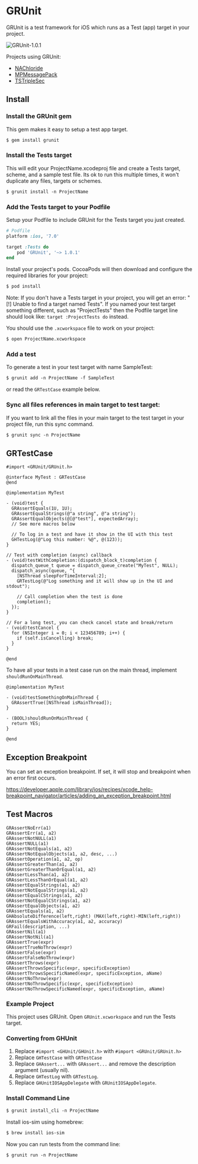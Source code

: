 # GRUnit 

GRUnit is a test framework for iOS which runs as a Test (app) target in your project.

![GRUnit-1.0.1](https://raw.githubusercontent.com/gabriel/GRUnit/master/GRUnit-1.0.1.png)

Projects using GRUnit:

* [NAChloride](https://github.com/gabriel/NAChloride)
* [MPMessagePack](https://github.com/gabriel/MPMessagePack)
* [TSTripleSec](https://github.com/gabriel/TSTripleSec)

## Install

### Install the GRUnit gem

This gem makes it easy to setup a test app target.

```xml
$ gem install grunit
```

### Install the Tests target

This will edit your ProjectName.xcodeproj file and create a Tests target, scheme, and a sample test file. Its ok to run this multiple times, it won't duplicate any files, targets or schemes.

```xml
$ grunit install -n ProjectName
```

### Add the Tests target to your Podfile

Setup your Podfile to include GRUnit for the Tests target you just created. 

```ruby
# Podfile
platform :ios, '7.0'

target :Tests do
	pod 'GRUnit', '~> 1.0.1'
end
```

Install your project's pods. CocoaPods will then download and configure the required libraries for your project:

```xml
$ pod install
```

Note: If you don't have a Tests target in your project, you will get an error: "[!] Unable to find a target named Tests". If you named your test target something different, such as "ProjectTests" then the Podfile target line should look like: `target :ProjectTests do` instead.

You should use the `.xcworkspace` file to work on your project:

```xml
$ open ProjectName.xcworkspace
```

### Add a test

To generate a test in your test target with name SampleTest:

```xml
$ grunit add -n ProjectName -f SampleTest
```

or read the `GRTestCase` example below.

### Sync all files references in main target to test target:

If you want to link all the files in your main target to the test target in your project file, run this sync command.

```xml
$ grunit sync -n ProjectName
```

## GRTestCase

```objc
#import <GRUnit/GRUnit.h>

@interface MyTest : GRTestCase
@end

@implementation MyTest

- (void)test {
  GRAssertEquals(1U, 1U);
  GRAssertEqualStrings(@"a string", @"a string");
  GRAssertEqualObjects(@[@"test"], expectedArray);
  // See more macros below

  // To log in a test and have it show in the UI with this test
  GHTestLog(@"Log this number: %@", @(123));
}

// Test with completion (async) callback
- (void)testWithCompletion:(dispatch_block_t)completion {
  dispatch_queue_t queue = dispatch_queue_create("MyTest", NULL);
  dispatch_async(queue, ^{
    [NSThread sleepForTimeInterval:2];
    GRTestLog(@"Log something and it will show up in the UI and stdout");

    // Call completion when the test is done
    completion();
  });
}

// For a long test, you can check cancel state and break/return
- (void)testCancel {
  for (NSInteger i = 0; i < 123456789; i++) {
    if (self.isCancelling) break;
  }
}

@end
```

To have all your tests in a test case run on the main thread, implement `shouldRunOnMainThread`.

```objc
@implementation MyTest

- (void)testSomethingOnMainThread {
  GRAssertTrue([NSThread isMainThread]);
}

- (BOOL)shouldRunOnMainThread {
  return YES;
}

@end
```

## Exception Breakpoint

You can set an exception breakpoint. If set, it will stop and breakpoint when an error first occurs.

https://developer.apple.com/library/ios/recipes/xcode_help-breakpoint_navigator/articles/adding_an_exception_breakpoint.html

## Test Macros

```
GRAssertNoErr(a1)
GRAssertErr(a1, a2)
GRAssertNotNULL(a1)
GRAssertNULL(a1)
GRAssertNotEquals(a1, a2)
GRAssertNotEqualObjects(a1, a2, desc, ...)
GRAssertOperation(a1, a2, op)
GRAssertGreaterThan(a1, a2)
GRAssertGreaterThanOrEqual(a1, a2)
GRAssertLessThan(a1, a2)
GRAssertLessThanOrEqual(a1, a2)
GRAssertEqualStrings(a1, a2)
GRAssertNotEqualStrings(a1, a2)
GRAssertEqualCStrings(a1, a2)
GRAssertNotEqualCStrings(a1, a2)
GRAssertEqualObjects(a1, a2)
GRAssertEquals(a1, a2)
GHAbsoluteDifference(left,right) (MAX(left,right)-MIN(left,right))
GRAssertEqualsWithAccuracy(a1, a2, accuracy)
GRFail(description, ...)
GRAssertNil(a1)
GRAssertNotNil(a1)
GRAssertTrue(expr)
GRAssertTrueNoThrow(expr)
GRAssertFalse(expr)
GRAssertFalseNoThrow(expr)
GRAssertThrows(expr)
GRAssertThrowsSpecific(expr, specificException)
GRAssertThrowsSpecificNamed(expr, specificException, aName)
GRAssertNoThrow(expr)
GRAssertNoThrowSpecific(expr, specificException)
GRAssertNoThrowSpecificNamed(expr, specificException, aName)
```

### Example Project

This project uses GRUnit. Open `GRUnit.xcworkspace` and run the Tests target.

### Converting from GHUnit

1. Replace `#import <GHUnit/GHUnit.h>` with `#import <GRUnit/GRUnit.h>`
1. Replace `GHTestCase` with `GRTestCase`
1. Replace `GHAssert...` with `GRAssert...` and remove the description argument (usually nil).
1. Replace `GHTestLog` with `GRTestLog`.
1. Replace `GHUnitIOSAppDelegate` with `GRUnitIOSAppDelegate`.

### Install Command Line

```xml
$ grunit install_cli -n ProjectName
```

Install ios-sim using homebrew:

```xml
$ brew install ios-sim
```

Now you can run tests from the command line:

```xml
$ grunit run -n ProjectName
```
